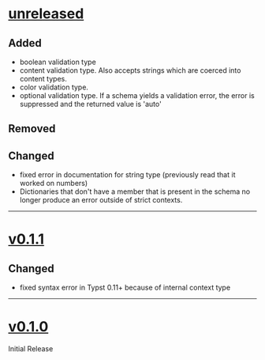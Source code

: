 # [unreleased](https://github.com/jamesxX/valakyrie/releases/tags/)
## Added
- boolean validation type
- content validation type. Also accepts strings which are coerced into content types.
- color validation type.
- optional validation type. If a schema yields a validation error, the error is suppressed and the returned value is 'auto'
## Removed

## Changed
- fixed error in documentation for string type (previously read that it worked on numbers)
- Dictionaries that don't have a member that is present in the schema no longer produce an error outside of strict contexts.
---

# [v0.1.1](https://github.com/jamesxX/valakyrie/releases/tags/v0.1.1)
## Changed
- fixed syntax error in Typst 0.11+ because of internal context type

---

# [v0.1.0](https://github.com/jamesxX/valakyrie/releases/tags/v0.1.0)
Initial Release
